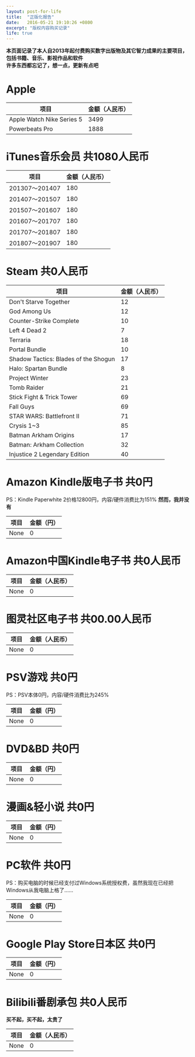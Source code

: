 ```yaml
---
layout: post-for-life
title:  "正版化报告"
date:   2016-05-21 19:10:26 +0800
excerpt: "版权内容购买记录"
life: true
---
```


**本页面记录了本人自2013年起付费购买数字出版物及其它智力成果的主要项目，包括书籍、音乐、影视作品和软件**  
**许多东西都忘记了，想一点，更新有点吧**


# Apple

|项目|金额（人民币）|
|----|--------------|
|Apple Watch Nike Series 5|3499|
|Powerbeats Pro|1888|

# iTunes音乐会员 共1080人民币

|项目|金额（人民币）|
|----|-----------|
|201307～201407|180|
|201407～201507|180|
|201507～201607|180|
|201607～201707|180|
|201707～201807|180|
|201807～201907|180|



# Steam 共0人民币

|项目|金额（人民币）|
|----|-----------|
|Don't Starve Together|12|
|God Among Us|12|
|Counter-Strike Complete|10|
|Left 4 Dead 2|7|
|Terraria|18|
|Portal Bundle|10|
|Shadow Tactics: Blades of the Shogun|17|
|Halo: Spartan Bundle|8|
|Project Winter|23|
|Tomb Raider|21|
|Stick Fight & Trick Tower|69|
|Fall Guys|69|
|STAR WARS: Battlefront II|71|
|Crysis 1~3 |85|
|Batman Arkham Origins|17|
|Batman: Arkham Collection|32|
|Injustice 2 Legendary Edition|40|

# Amazon Kindle版电子书 共0円

PS：Kindle Paperwhite 2价格12800円，内容/硬件消费比为151%
**然而，我并没有**

|项目|金额（円）|
|----|--------|
|None|0|

# Amazon中国Kindle电子书 共0人民币

|项目|金额（人民币）|
|----|-----------|
|None|0|

# 图灵社区电子书 共00.00人民币

|项目|金额（人民币）|
|----|-----------|
|None|0|

# PSV游戏 共0円

PS：PSV本体0円，内容/硬件消费比为245%

|项目|金额（円）|
|----|--------|
|None|0|


# DVD&BD 共0円

|项目|金额（円）|
|----|--------|
|None|0|

# 漫画&轻小说 共0円

|项目|金额（円）|
|----|--------|
|None|0|


# PC软件 共0円

PS：购买电脑的时候已经支付过Windows系统授权费，虽然我现在已经把Windows从我电脑上格了……

|项目|金额（円）|
|----|--------|
|None|0|

# Google Play Store日本区 共0円

|项目|金额（円）|
|----|--------|
|None|0|

# Bilibili番剧承包 共0人民币
**买不起，买不起，太贵了**

|项目|金额（人民币）|
|---|----|
|None|0|
